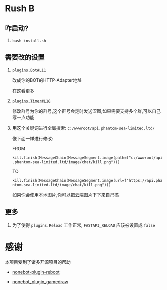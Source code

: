 # Rush B

## 咋启动?

1. `bash install.sh`

## 需要改的设置

1. [`plugins.Bot#L11`](https://github.com/phantom-sea-limited/Bot/blob/main/Lib/Bot.py#L11)

   改成你的BOT的HTTP-Adapter地址
   
   在[这](https://docs.mirai.mamoe.net/mirai-api-http/adapter/HttpAdapter.html)看更多
   
2. [`plugins.Timer#L18`](https://github.com/phantom-sea-limited/Bot/blob/main/plugins/Timer.py#L18)

    修改群号为你的群号,这个群号会定时发送涩图,如果需要支持多个群,可以自己写一点功能
    
3. 用这个关键词进行全局搜索: `c:/wwwroot/api.phantom-sea-limited.ltd/`

    像下面一样进行修改:
    
    FROM
    
    `kill.finish(MessageChain(MessageSegment.image(path=f"c:/wwwroot/api.phantom-sea-limited.ltd/image/chat/kill.png")))`
    
    TO
    
    `kill.finish(MessageChain(MessageSegment.image(url=f"https://api.phantom-sea-limited.ltd/image/chat/kill.png")))`
    
    如果你会使用本地图片,你可以把云端图片下下来自己搞

## 更多

1. 为了使得 `plugins.Reload` 工作正常, `FASTAPI_RELOAD` 应该被设置成 `false`

# 感谢

本项目受到了诸多开源项目的帮助

- [nonebot-plugin-reboot](https://github.com/18870/nonebot-plugin-reboot)

- [nonebot_plugin_gamedraw](https://github.com/HibiKier/nonebot_plugin_gamedraw)
